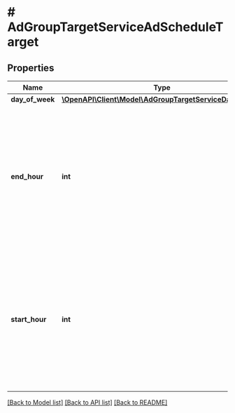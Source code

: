 # # AdGroupTargetServiceAdScheduleTarget

## Properties

Name | Type | Description | Notes
------------ | ------------- | ------------- | -------------
**day_of_week** | [**\OpenAPI\Client\Model\AdGroupTargetServiceDayOfWeek**](AdGroupTargetServiceDayOfWeek.md) |  | [optional]
**end_hour** | **int** | &lt;div lang&#x3D;\&quot;ja\&quot;&gt; 終了時間（時のみ）です。&lt;br&gt; このフィールドは、ADD時は必須となり、REPLACE時は省略可能となります。 &lt;/div&gt; &lt;div lang&#x3D;\&quot;en\&quot;&gt; End time (hour only).&lt;br&gt; This field is required in ADD operation, and will be optional in REPLACE operation. &lt;/div&gt; | [optional]
**start_hour** | **int** | &lt;div lang&#x3D;\&quot;ja\&quot;&gt; 開始時間（時のみ）です。&lt;br&gt; このフィールドは、ADD時は必須となり、REPLACE時は省略可能となります。 &lt;/div&gt; &lt;div lang&#x3D;\&quot;en\&quot;&gt; Start time (hour only).&lt;br&gt; This field is required in ADD operation, and will be optional in REPLACE operation. &lt;/div&gt; | [optional]

[[Back to Model list]](../../README.md#models) [[Back to API list]](../../README.md#endpoints) [[Back to README]](../../README.md)
